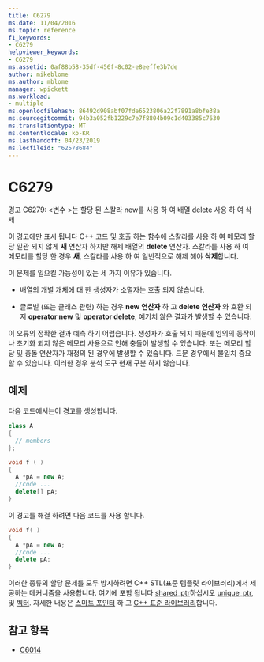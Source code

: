 ```yaml
---
title: C6279
ms.date: 11/04/2016
ms.topic: reference
f1_keywords:
- C6279
helpviewer_keywords:
- C6279
ms.assetid: 0af88b58-35df-456f-8c02-e8eeffe3b7de
author: mikeblome
ms.author: mblome
manager: wpickett
ms.workload:
- multiple
ms.openlocfilehash: 86492d908abf07fde6523806a22f7891a8bfe38a
ms.sourcegitcommit: 94b3a052fb1229c7e7f8804b09c1d403385c7630
ms.translationtype: MT
ms.contentlocale: ko-KR
ms.lasthandoff: 04/23/2019
ms.locfileid: "62578684"
---
```

# <a name="c6279"></a>C6279
경고 C6279: \<변수 >는 할당 된 스칼라 new를 사용 하 여 배열 delete 사용 하 여 삭제

이 경고에만 표시 됩니다 C++ 코드 및 호출 하는 함수에 스칼라를 사용 하 여 메모리 할당 일관 되지 않게 **새** 연산자 하지만 해제 배열의 **delete** 연산자. 스칼라를 사용 하 여 메모리를 할당 한 경우 **새**, 스칼라를 사용 하 여 일반적으로 해제 해야 **삭제**합니다.

이 문제를 일으킬 가능성이 있는 세 가지 이유가 있습니다.

- 배열의 개별 개체에 대 한 생성자가 소멸자는 호출 되지 않습니다.

- 글로벌 (또는 클래스 관련) 하는 경우 **new 연산자** 하 고 **delete 연산자** 와 호환 되지 **operator new** 및 **operator delete**, 예기치 않은 결과가 발생할 수 있습니다.

이 오류의 정확한 결과 예측 하기 어렵습니다. 생성자가 호출 되지 때문에 임의의 동작이 나 초기화 되지 않은 메모리 사용으로 인해 충돌이 발생할 수 있습니다. 또는 메모리 할당 및 충돌 연산자가 재정의 된 경우에 발생할 수 있습니다. 드문 경우에서 불일치 중요할 수 있습니다. 이러한 경우 분석 도구 현재 구분 하지 않습니다.

## <a name="example"></a>예제

다음 코드에서는이 경고를 생성합니다.

```cpp
class A
{
  // members
};

void f ( )
{
  A *pA = new A;
  //code ...
  delete[] pA;
}
```

이 경고를 해결 하려면 다음 코드를 사용 합니다.

```cpp
void f( )
{
  A *pA = new A;
  //code ...
  delete pA;
}
```

이러한 종류의 할당 문제를 모두 방지하려면 C++ STL(표준 템플릿 라이브러리)에서 제공하는 메커니즘을 사용합니다. 여기에 포함 됩니다 [shared_ptr](/cpp/standard-library/shared-ptr-class)하십시오 [unique_ptr](/cpp/standard-library/unique-ptr-class), 및 [벡터](/cpp/standard-library/vector). 자세한 내용은 [스마트 포인터](/cpp/cpp/smart-pointers-modern-cpp) 하 고 [ C++ 표준 라이브러리](/cpp/standard-library/cpp-standard-library-reference)합니다.

## <a name="see-also"></a>참고 항목

- [C6014](../code-quality/c6014.md)